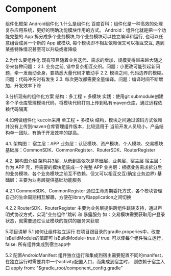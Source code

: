 # Component
组件化框架
Android组件化
1.什么是组件化
百度百科：组件化是一种高效的处理复杂应用系统，更好的明确功能模块作用的方式。
Android：组件化就是把一个功能完整的 App 拆分成多个业务模块,每个业务模块可以独立编译和运行, 也可以任意组合成另一个新的 App 或模块, 每个模块即不相互依赖但又可以相互交互, 遇到某些特殊情况甚至可以升级或者降级

2.为什么要组件化
现有项目随着业务迭代、需求的增加，规模变得越来越大随之带来各种问题：
2.1. 业务之前, 错中复杂相互交织。问题：小更改可能引起新问题，牵一发而动全身，要熟悉大量代码才敢动手
2.2. 模块之间, 代码边界的模糊。 问题：代码冲突时有发生
2.3. 每次更改都需要全量编译。问题：编译时间不断增加，开发效率下降

3.分析现有的组件化方案
结构：多工程 + 多模块
实践：使用git submodule创建多个子仓库管理模块代码，将模块代码打包上传到私有maven仓库，通过远程依赖代码隔离

4.如何做组件化
kucoin采用 单工程 + 多模块 结构，模块之间通过源码方式依赖并没有上传到maven仓库管理组件版本，比较适用于
当前开发人员较小，产品结构单一团队，有助于开发效率的提高。

4.1. 架构图：
宿主层：APP
业务层：认证模块、资产模块、个人模块、交易模块
基础层：CommonSDK、CommonRegister、RouterSDK、RouterRegister

4.2. 架构图介绍
架构共3层，从低到高依次是基础层、业务层、宿主层
宿主层：作为 APP 壳，将需要的模块组装成一个完整 APP
业务层：根据业务需求拆分后的业务模块、各个业务模块之前互不依赖，但又可以相互交互(确定业务边界)
基础层：主要为业务层提供基础功能服务

4.2.1 CommonSDK、CommonRegister
通过生命周期委托方式，各个模块管理自己的生命周期相互解耦，方便在library和application之间切换

4.2.2 RouterSDK、RouterRegister
主要为业务层提供跨组件跳转支持，通过声明式协议方式，实现"业务组件"跳转 和 暴露服务 
如：交易模块需要获取用户登录状态，就需要通过认证模块的提供的服务来获取

5.项目讲解
5.1 如何让组件独立运行
在项目跟目录的gradle.properies中，改变isBuildModule的值即可
isBuildModule=true // true: 可以使每个组件独立运行，false: 所有组件集成到宿主app中

5.2 配置AndroidManifest
组件独立运行和集成到宿主需要配置不同的manifest，在独立运行时需要其中一个activity配置入口，而集成到宿主时，
则依赖于宿主入口
apply from: "$gradle_root/component_config.gradle"
